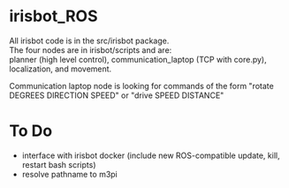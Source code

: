 # irisbot_ROS

All irisbot code is in the src/irisbot package.  
The four nodes are in irisbot/scripts and are:  
planner (high level control), communication_laptop (TCP with core.py), localization, and movement.

Communication laptop node is looking for commands of the form "rotate DEGREES DIRECTION SPEED" or "drive SPEED DISTANCE"

# To Do
- interface with irisbot docker (include new ROS-compatible update, kill, restart bash scripts)
- resolve pathname to m3pi
